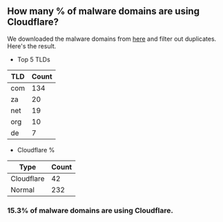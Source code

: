 ## How many % of malware domains are using Cloudflare?


We downloaded the malware domains from [here](https://urlhaus.abuse.ch) and filter out duplicates.
Here's the result.


[//]: # (start replacement)


- Top 5 TLDs

| TLD | Count |
| --- | --- |
| com | 134 |
| za | 20 |
| net | 19 |
| org | 10 |
| de | 7 |


- Cloudflare %

| Type | Count |
| --- | --- |
| Cloudflare | 42 |
| Normal | 232 |


### 15.3% of malware domains are using Cloudflare.